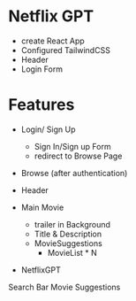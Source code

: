 # Netflix GPT 

 - create React App
 - Configured TailwindCSS
 - Header
 - Login Form

 # Features

- Login/ Sign Up 
  - Sign In/Sign up Form 
  - redirect to Browse Page
- Browse (after authentication) 
 - Header 
 - Main Movie 
   - trailer in Background 
   - Title & Description 
   - MovieSuggestions 
        - MovieList * N

- NetflixGPT

Search Bar
Movie Suggestions